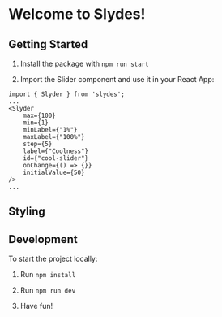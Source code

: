 # Welcome to Slydes!

## Getting Started

1. Install the package with ```npm run start```

2. Import the Slider component and use it in your React App:

```
import { Slyder } from 'slydes';
...
<Slyder
	max={100}
	min={1}
	minLabel={"1%"}
	maxLabel={"100%"}
	step={5}
	label={"Coolness"}
	id={"cool-slider"}
	onChange={() => {}}
	initialValue={50}
/>
...
```

## Styling



## Development

To start the project locally:

1. Run ```npm install```

2. Run ```npm run dev```

3. Have fun!
